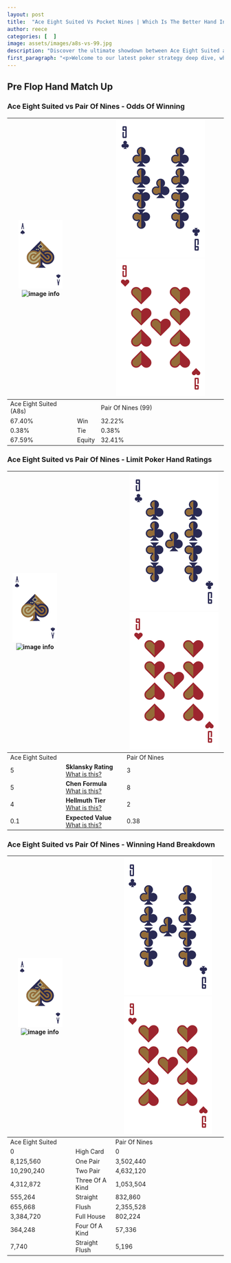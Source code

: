 ```yaml
---
layout: post
title:  "Ace Eight Suited Vs Pocket Nines | Which Is The Better Hand In Poker? A Complete Guide"
author: reece
categories: [  ]
image: assets/images/a8s-vs-99.jpg
description: "Discover the ultimate showdown between Ace Eight Suited and Pair Of Nines in poker! Uncover the odds, strategies, and scenarios where one hand triumphs over the other. Get ready to up your poker game with this thrilling analysis."
first_paragraph: "<p>Welcome to our latest poker strategy deep dive, where we're pitting two distinct hands against each other in a high-stakes showdown: Ace Eight Suited vs Pair Of Nines.</p><p>In the dynamic world of poker, every decision counts, and knowing which hand holds the upper hand is key to your success at the table.</p><p>In this article, we'll dissect these two hands, explore the scenarios where one dominates the other, and equip you with the knowledge to make strategic choices that can tip the odds in your favor.</p><p>Get ready to unravel the intriguing dynamics of these poker hands and elevate your game to new heights.</p>"
---
```




[comment]: # (sp0)

## Pre Flop Hand Match Up

<div class="table hand-ratings" markdown="1"> 



### Ace Eight Suited vs Pair Of Nines - Odds Of Winning


    
| ![image info](assets/images/hand1/A.png) ![image info](assets/images/hand1/8s.png) |  | ![image info](assets/images/hand2/9.png) ![image info](assets/images/hand2/9o.png) |
| -------- | -------- | -------- |
| Ace Eight Suited (A8s) |  | Pair Of Nines (99) |
| 67.40% | Win | 32.22% |
| 0.38% | Tie | 0.38% |
| 67.59% | Equity | 32.41% |




[comment]: # (sp1)



### Ace Eight Suited vs Pair Of Nines - Limit Poker Hand Ratings


    
| ![image info](assets/images/hand1/A.png) ![image info](assets/images/hand1/8s.png) |  | ![image info](assets/images/hand2/9.png) ![image info](assets/images/hand2/9o.png) |
| -------- | -------- | -------- |
| Ace Eight Suited |  | Pair Of Nines |
| 5 | **Sklansky Rating** [What is this?](/sklansky-rating-explained) | 3 |
| 5 | **Chen Formula** [What is this?](/chen-formula-explained) | 8 |
| 4 | **Hellmuth Tier** [What is this?](/Hellmuth-tier-explained) | 2 |
| 0.1 | **Expected Value** [What is this?](/expected-value-explained) | 0.38 |




[comment]: # (sp2)



### Ace Eight Suited vs Pair Of Nines - Winning Hand Breakdown


    
| ![image info](assets/images/hand1/A.png) ![image info](assets/images/hand1/8s.png) |  | ![image info](assets/images/hand2/9.png) ![image info](assets/images/hand2/9o.png) |
| -------- | -------- | -------- |
| Ace Eight Suited |  | Pair Of Nines |
| 0 | High Card | 0 |
| 8,125,560 | One Pair | 3,502,440 |
| 10,290,240 | Two Pair | 4,632,120 |
| 4,312,872 | Three Of A Kind | 1,053,504 |
| 555,264 | Straight | 832,860 |
| 655,668 | Flush | 2,355,528 |
| 3,384,720 | Full House | 802,224 |
| 364,248 | Four Of A Kind | 57,336 |
| 7,740 | Straight Flush | 5,196 |




[comment]: # (sp3)



</div>

[comment]: # (sp4)



[comment]: # (sp5)

